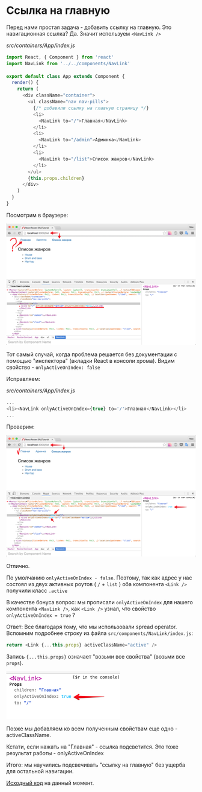 # Ссылка на главную

Перед нами простая задача - добавить ссылку на главную. Это навигационная ссылка? Да. Значит используем `<NavLink />`

_src/containers/App/index.js_

```js
import React, { Component } from 'react'
import NavLink from '../../components/NavLink'

export default class App extends Component {
  render() {
    return (
      <div className="container">
        <ul className="nav nav-pills">
          {/* добавили ссылку на главную страницу */}
          <li>
            <NavLink to="/">Главная</NavLink>
          </li>
          <li>
            <NavLink to="/admin">Админка</NavLink>
          </li>
          <li>
            <NavLink to="/list">Список жанров</NavLink>
          </li>
        </ul>
        {this.props.children}
      </div>
    )
  }
}
```

Посмотрим в браузере:

![Навигационная ссылка](index_link_1.jpg)

Тот самый случай, когда проблема решается без документации с помощью "инспектора" (вкладки React в консоли хрома). Видим свойство - `onlyActiveOnIndex: false`

Исправляем:

_src/containers/App/index.js_

```js
...
<li><NavLink onlyActiveOnIndex={true} to='/'>Главная</NavLink></li>
...
```

Проверим:

![Ссылка на главную](index_link_2.jpg)

Отлично.

По умолчанию `onlyActiveOnIndex - false`. Поэтому, так как адрес у нас состоял из двух активных роутов ( `/` + `list` ) оба компонента `<Link />` получили класс `.active`

В качестве бонуса вопрос: мы прописали `onlyActiveOnIndex` для нашего компонента `<NavLink />`, как `<Link />` узнал, что свойство `onlyActiveOnIndex = true` ?

Ответ: Все благодаря тому, что мы использовали spread operator. Вспомним подробнее строку из файла `src/components/NavLink/index.js`:

```js
return <Link {...this.props} activeClassName="active" />
```

Запись `{...this.props}` означает "возьми все свойства" (возьми все `props`).

![Ссылка на главную](navlink_onlyactive_prop.jpg)

Позже мы добавляем ко всем полученным свойствам еще одно - activeClassName.

Кстати, если нажать на "Главная" - ссылка подсветится. Это тоже результат работы - onlyActiveOnIndex

Итого: мы научились подсвечивать "ссылку на главную" без ущерба для остальной навигации.

[Исходный код](https://github.com/maxfarseer/react-router-ru-tutorial/tree/index_link) на данный момент.
